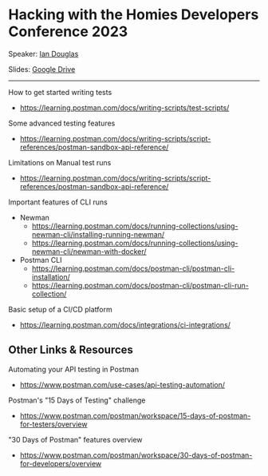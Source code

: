 # Hacking with the Homies Developers Conference 2023

Speaker: [Ian Douglas](https://twitter.com/iandouglas736) 

Slides: [Google Drive](#coming-soon)

---

How to get started writing tests
- https://learning.postman.com/docs/writing-scripts/test-scripts/


Some advanced testing features
- https://learning.postman.com/docs/writing-scripts/script-references/postman-sandbox-api-reference/


Limitations on Manual test runs
- https://learning.postman.com/docs/writing-scripts/script-references/postman-sandbox-api-reference/


Important features of CLI runs
- Newman
  - https://learning.postman.com/docs/running-collections/using-newman-cli/installing-running-newman/
  - https://learning.postman.com/docs/running-collections/using-newman-cli/newman-with-docker/
- Postman CLI
  - https://learning.postman.com/docs/postman-cli/postman-cli-installation/
  - https://learning.postman.com/docs/postman-cli/postman-cli-run-collection/


Basic setup of a CI/CD platform
- https://learning.postman.com/docs/integrations/ci-integrations/


## Other Links & Resources

Automating your API testing in Postman
- https://www.postman.com/use-cases/api-testing-automation/

Postman's "15 Days of Testing" challenge
- https://www.postman.com/postman/workspace/15-days-of-postman-for-testers/overview

"30 Days of Postman" features overview
- https://www.postman.com/postman/workspace/30-days-of-postman-for-developers/overview
